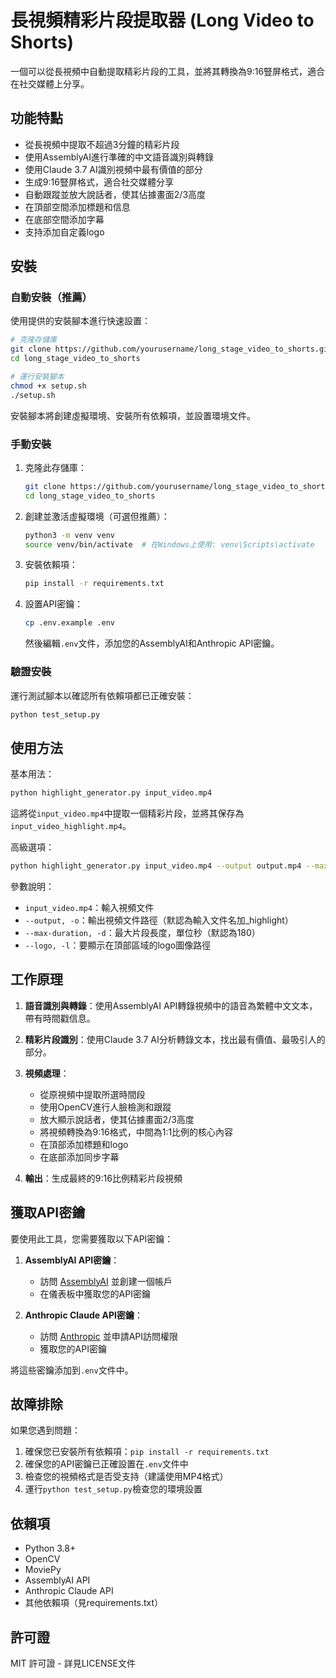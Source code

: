 # 長視頻精彩片段提取器 (Long Video to Shorts)

一個可以從長視頻中自動提取精彩片段的工具，並將其轉換為9:16豎屏格式，適合在社交媒體上分享。

## 功能特點

- 從長視頻中提取不超過3分鐘的精彩片段
- 使用AssemblyAI進行準確的中文語音識別與轉錄
- 使用Claude 3.7 AI識別視頻中最有價值的部分
- 生成9:16豎屏格式，適合社交媒體分享
- 自動跟蹤並放大說話者，使其佔據畫面2/3高度
- 在頂部空間添加標題和信息
- 在底部空間添加字幕
- 支持添加自定義logo

## 安裝

### 自動安裝（推薦）

使用提供的安裝腳本進行快速設置：

```bash
# 克隆存儲庫
git clone https://github.com/yourusername/long_stage_video_to_shorts.git
cd long_stage_video_to_shorts

# 運行安裝腳本
chmod +x setup.sh
./setup.sh
```

安裝腳本將創建虛擬環境、安裝所有依賴項，並設置環境文件。

### 手動安裝

1. 克隆此存儲庫：
   ```bash
   git clone https://github.com/yourusername/long_stage_video_to_shorts.git
   cd long_stage_video_to_shorts
   ```

2. 創建並激活虛擬環境（可選但推薦）：
   ```bash
   python3 -m venv venv
   source venv/bin/activate  # 在Windows上使用: venv\Scripts\activate
   ```

3. 安裝依賴項：
   ```bash
   pip install -r requirements.txt
   ```

4. 設置API密鑰：
   ```bash
   cp .env.example .env
   ```
   然後編輯`.env`文件，添加您的AssemblyAI和Anthropic API密鑰。

### 驗證安裝

運行測試腳本以確認所有依賴項都已正確安裝：

```bash
python test_setup.py
```

## 使用方法

基本用法：

```bash
python highlight_generator.py input_video.mp4
```

這將從`input_video.mp4`中提取一個精彩片段，並將其保存為`input_video_highlight.mp4`。

高級選項：

```bash
python highlight_generator.py input_video.mp4 --output output.mp4 --max-duration 150 --logo logo.png
```

參數說明：
- `input_video.mp4`：輸入視頻文件
- `--output, -o`：輸出視頻文件路徑（默認為輸入文件名加_highlight）
- `--max-duration, -d`：最大片段長度，單位秒（默認為180）
- `--logo, -l`：要顯示在頂部區域的logo圖像路徑

## 工作原理

1. **語音識別與轉錄**：使用AssemblyAI API轉錄視頻中的語音為繁體中文文本，帶有時間戳信息。
   
2. **精彩片段識別**：使用Claude 3.7 AI分析轉錄文本，找出最有價值、最吸引人的部分。

3. **視頻處理**：
   - 從原視頻中提取所選時間段
   - 使用OpenCV進行人臉檢測和跟蹤
   - 放大顯示說話者，使其佔據畫面2/3高度
   - 將視頻轉換為9:16格式，中間為1:1比例的核心內容
   - 在頂部添加標題和logo
   - 在底部添加同步字幕

4. **輸出**：生成最終的9:16比例精彩片段視頻

## 獲取API密鑰

要使用此工具，您需要獲取以下API密鑰：

1. **AssemblyAI API密鑰**：
   - 訪問 [AssemblyAI](https://www.assemblyai.com/) 並創建一個帳戶
   - 在儀表板中獲取您的API密鑰

2. **Anthropic Claude API密鑰**：
   - 訪問 [Anthropic](https://www.anthropic.com/) 並申請API訪問權限
   - 獲取您的API密鑰

將這些密鑰添加到`.env`文件中。

## 故障排除

如果您遇到問題：

1. 確保您已安裝所有依賴項：`pip install -r requirements.txt`
2. 確保您的API密鑰已正確設置在`.env`文件中
3. 檢查您的視頻格式是否受支持（建議使用MP4格式）
4. 運行`python test_setup.py`檢查您的環境設置

## 依賴項

- Python 3.8+
- OpenCV
- MoviePy
- AssemblyAI API
- Anthropic Claude API
- 其他依賴項（見requirements.txt）

## 許可證

MIT 許可證 - 詳見LICENSE文件
